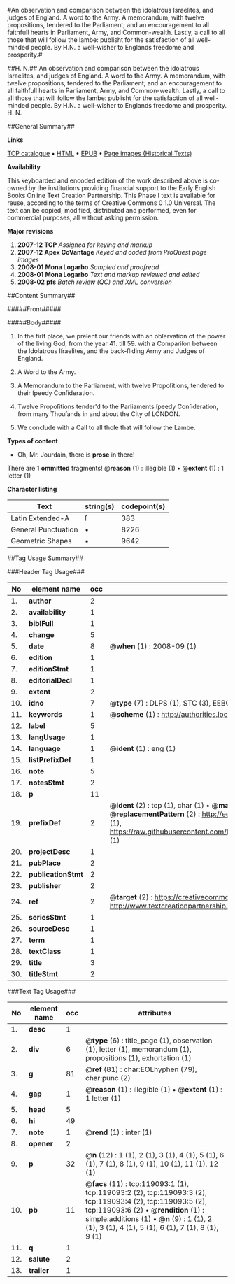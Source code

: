 #An observation and comparison between the idolatrous Israelites, and judges of England. A word to the Army. A memorandum, with twelve propositions, tendered to the Parliament; and an encouragement to all faithfull hearts in Parliament, Army, and Common-wealth. Lastly, a call to all those that will follow the lambe: publisht for the satisfaction of all well-minded people. By H.N. a well-wisher to Englands freedome and prosperity.#

##H. N.##
An observation and comparison between the idolatrous Israelites, and judges of England. A word to the Army. A memorandum, with twelve propositions, tendered to the Parliament; and an encouragement to all faithfull hearts in Parliament, Army, and Common-wealth. Lastly, a call to all those that will follow the lambe: publisht for the satisfaction of all well-minded people. By H.N. a well-wisher to Englands freedome and prosperity.
H. N.

##General Summary##

**Links**

[TCP catalogue](http://www.ota.ox.ac.uk/tcp/)  • 
[HTML](http://tei.it.ox.ac.uk/tcp/Texts-HTML/free/A89/A89808.html)  • 
[EPUB](http://tei.it.ox.ac.uk/tcp/Texts-EPUB/free/A89/A89808.epub) • 
[Page images (Historical Texts)](https://data.historicaltexts.jisc.ac.uk/view?pubId=eebo-99866807e&pageId=eebo-99866807e-119093-1)

**Availability**

This keyboarded and encoded edition of the
	       work described above is co-owned by the institutions
	       providing financial support to the Early English Books
	       Online Text Creation Partnership. This Phase I text is
	       available for reuse, according to the terms of Creative
	       Commons 0 1.0 Universal. The text can be copied,
	       modified, distributed and performed, even for
	       commercial purposes, all without asking permission.

**Major revisions**

1. __2007-12__ __TCP__ *Assigned for keying and markup*
1. __2007-12__ __Apex CoVantage__ *Keyed and coded from ProQuest page images*
1. __2008-01__ __Mona Logarbo__ *Sampled and proofread*
1. __2008-01__ __Mona Logarbo__ *Text and markup reviewed and edited*
1. __2008-02__ __pfs__ *Batch review (QC) and XML conversion*

##Content Summary##

#####Front#####

#####Body#####

1. In the firſt place, we preſent our friends with an obſervation of the power of the living God, from the year 41. till 59. with a Compariſon between the Idolatrous Iſraelites, and the back-ſliding Army and Judges of England.

1. A Word to the Army.

1. A Memorandum to the Parliament, with twelve Propoſitions, tendered to their ſpeedy Conſideration.

1. Twelve Propoſitions tender'd to the Parliaments ſpeedy Conſideration, from many Thouſands in and about the City of LONDON.

1. We conclude with a Call to all thoſe that will follow the Lambe.

**Types of content**

  * Oh, Mr. Jourdain, there is **prose** in there!

There are 1 **ommitted** fragments! 
 @__reason__ (1) : illegible (1)  •  @__extent__ (1) : 1 letter (1)

**Character listing**


|Text|string(s)|codepoint(s)|
|---|---|---|
|Latin Extended-A|ſ|383|
|General Punctuation|•|8226|
|Geometric Shapes|▪|9642|

##Tag Usage Summary##

###Header Tag Usage###

|No|element name|occ|attributes|
|---|---|---|---|
|1.|__author__|2||
|2.|__availability__|1||
|3.|__biblFull__|1||
|4.|__change__|5||
|5.|__date__|8| @__when__ (1) : 2008-09 (1)|
|6.|__edition__|1||
|7.|__editionStmt__|1||
|8.|__editorialDecl__|1||
|9.|__extent__|2||
|10.|__idno__|7| @__type__ (7) : DLPS (1), STC (3), EEBO-CITATION (1), PROQUEST (1), VID (1)|
|11.|__keywords__|1| @__scheme__ (1) : http://authorities.loc.gov/ (1)|
|12.|__label__|5||
|13.|__langUsage__|1||
|14.|__language__|1| @__ident__ (1) : eng (1)|
|15.|__listPrefixDef__|1||
|16.|__note__|5||
|17.|__notesStmt__|2||
|18.|__p__|11||
|19.|__prefixDef__|2| @__ident__ (2) : tcp (1), char (1)  •  @__matchPattern__ (2) : ([0-9\-]+):([0-9IVX]+) (1), (.+) (1)  •  @__replacementPattern__ (2) : http://eebo.chadwyck.com/downloadtiff?vid=$1&page=$2 (1), https://raw.githubusercontent.com/textcreationpartnership/Texts/master/tcpchars.xml#$1 (1)|
|20.|__projectDesc__|1||
|21.|__pubPlace__|2||
|22.|__publicationStmt__|2||
|23.|__publisher__|2||
|24.|__ref__|2| @__target__ (2) : https://creativecommons.org/publicdomain/zero/1.0/ (1), http://www.textcreationpartnership.org/docs/. (1)|
|25.|__seriesStmt__|1||
|26.|__sourceDesc__|1||
|27.|__term__|1||
|28.|__textClass__|1||
|29.|__title__|3||
|30.|__titleStmt__|2||


###Text Tag Usage###

|No|element name|occ|attributes|
|---|---|---|---|
|1.|__desc__|1||
|2.|__div__|6| @__type__ (6) : title_page (1), observation (1), letter (1), memorandum (1), propositions (1), exhortation (1)|
|3.|__g__|81| @__ref__ (81) : char:EOLhyphen (79), char:punc (2)|
|4.|__gap__|1| @__reason__ (1) : illegible (1)  •  @__extent__ (1) : 1 letter (1)|
|5.|__head__|5||
|6.|__hi__|49||
|7.|__note__|1| @__rend__ (1) : inter (1)|
|8.|__opener__|2||
|9.|__p__|32| @__n__ (12) : 1 (1), 2 (1), 3 (1), 4 (1), 5 (1), 6 (1), 7 (1), 8 (1), 9 (1), 10 (1), 11 (1), 12 (1)|
|10.|__pb__|11| @__facs__ (11) : tcp:119093:1 (1), tcp:119093:2 (2), tcp:119093:3 (2), tcp:119093:4 (2), tcp:119093:5 (2), tcp:119093:6 (2)  •  @__rendition__ (1) : simple:additions (1)  •  @__n__ (9) : 1 (1), 2 (1), 3 (1), 4 (1), 5 (1), 6 (1), 7 (1), 8 (1), 9 (1)|
|11.|__q__|1||
|12.|__salute__|2||
|13.|__trailer__|1||
